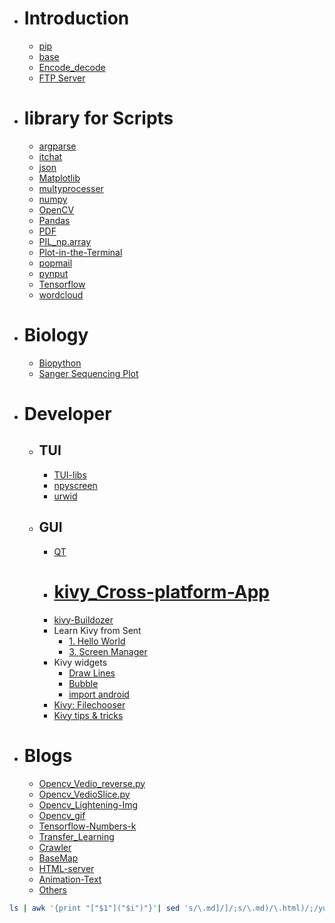 - # Introduction
	- [pip](pip.html)
	- [base](base.html)
	- [Encode_decode](Encode_decode.html)
	- [FTP Server](ftp)

- # library for Scripts
  - [argparse](argparse.html)
  - [itchat](itchat.html)
  - [json](json.html)
  - [Matplotlib](Matplotlib.html)
  - [multyprocesser](multyprocesser.html)
  - [numpy](numpy.html)
  - [OpenCV](OpenCV.html)
  - [Pandas](Pandas.html)
  - [PDF](PDF.html)
  - [PIL_np.array](PIL_np.array.html)
  - [Plot-in-the-Terminal](Plot-in-the-Terminal.html)
  - [popmail](popmail.html)
  - [pynput](pynput.html)
  - [Tensorflow](Tensorflow.html)
  - [wordcloud](wordcloud.html)

- # Biology
  - [Biopython](Biopython.html)
  - [Sanger Sequencing Plot](Bio_SSP.html)

- # Developer
  - ## TUI
    - [TUI-libs](TUI-libs.html)
    - [npyscreen](npyscreen.html)
    - [urwid](urwid.html)
  - ## GUI
    - [QT](QT.html)
    - # [kivy_Cross-platform-App](kivy_Cross-platform-App.html)
    - [kivy-Buildozer](kivy-Buildozer.html)
    - Learn Kivy from Sent
      - [1. Hello World](Kivy_sent1.html)
      - [3. Screen Manager](Kivy_sent3.html)
    - Kivy widgets
      - [Draw Lines](Kivy_sline.html)
      - [Bubble](Kivy_bubble.html)
      - [import android](kivy_platform.html)
    - [Kivy: Filechooser](kivy_filechooser.html)
    - [Kivy tips & tricks](kivy_tips.html)
- # Blogs
  - [Opencv_Vedio_reverse.py](Vedio_reverse.py.html)
  - [Opencv_VedioSlice.py](VedioSlice.py.html)
  - [Opencv_Lightening-Img](Lightening-Img.html)
  - [Opencv_gif](Opencv_gif.html)
  - [Tensorflow-Numbers-k](Tensorflow-Numbers-k.html)
  - [Transfer_Learning](Transfer_Learning.html)
  - [Crawler](Crawler.html)
  - [BaseMap](BaseMap.html)
  - [HTML-server](HTML-server.html)
  - [Animation-Text](Animation-Text.html)
  - [Others](Others.html)

```bash
ls | awk '{print "["$1"]("$i")"}'| sed 's/\.md]/]/;s/\.md)/\.html)/;/yuque.yml/d;/(summary.html)/d' > P-index.md
```
